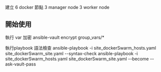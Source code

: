 建立 6 docker 節點
3 manager node
3 worker node

## 開始使用
執行 var 加密
ansible-vault encrypt group_vars/*

執行playbook 語法檢查
ansible-playbook -i site_dockerSwarm_hosts.yaml site_dockerSwarm_site.yaml --syntax-check
ansible-playbook -i site_dockerSwarm_hosts.yaml site_dockerSwarm_site.yaml --become --ask-vault-pass


